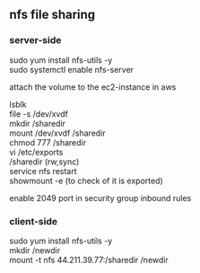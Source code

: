 ## nfs file sharing


### server-side  
sudo yum install nfs-utils -y  
sudo systemctl enable nfs-server  

attach the volume to the ec2-instance in aws  

lsblk  
file -s /dev/xvdf  
mkdir /sharedir  
mount /dev/xvdf /sharedir  
chmod 777 /sharedir  
vi /etc/exports  
     /sharedir <clientIP>(rw,sync)  
service nfs restart  
showmount -e (to check of it is exported)  

enable 2049 port in security group inbound rules



### client-side  
sudo yum install nfs-utils -y  
 mkdir /newdir  
mount -t nfs 44.211.39.77:/sharedir /newdir  

